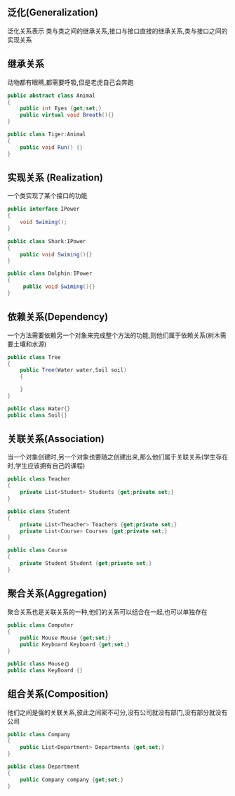 ## 泛化(Generalization)
泛化关系表示 类与类之间的继承关系,接口与接口直接的继承关系,类与接口之间的实现关系


## 继承关系 
动物都有眼睛,都需要呼吸,但是老虎自己会奔跑
```C#
public abstract class Animal 
{
    public int Eyes {get;set;}
    public virtual void Breath(){}
}

public class Tiger:Animal
{
    public void Run() {}
}
```

## 实现关系 (Realization)
一个类实现了某个接口的功能
```C#
public interface IPower
{
    void Swiming();
}

public class Shark:IPower
{
    public void Swiming(){}
}

public class Dolphin:IPower
{
     public void Swiming(){}
}

```

## 依赖关系(Dependency)
一个方法需要依赖另一个对象来完成整个方法的功能,则他们属于依赖关系(树木需要土壤和水源)
```C#
public class Tree
{
    public Tree(Water water,Soil soil)
    {

    }
}

public class Water{}
public class Soil{}
```

## 关联关系(Association)
当一个对象创建时,另一个对象也要随之创建出来,那么他们属于关联关系(学生存在时,学生应该拥有自己的课程)
```C#
public class Teacher
{
    private List<Student> Students {get;private set;}
}

public class Student
{
    private List<Theacher> Teachers {get;private set;}
    private List<Course> Courses {get;private set;}
}

public class Course 
{
    private Student Student {get;private set;}
}
```

## 聚合关系(Aggregation)
聚合关系也是关联关系的一种,他们的关系可以组合在一起,也可以单独存在
```C#
public class Computer
{
    public Mouse Mouse {get;set;}
    public Keyboard Keyboard {get;set;}
}

public class Mouse｛｝
public class KeyBoard {}
```

## 组合关系(Composition)
他们之间是强的关联关系,彼此之间密不可分,没有公司就没有部门,没有部分就没有公司
```C#
public class Company
{
    public List<Department> Departments {get;set;}
}

public class Department
{
    public Company company {get;set;}
}
```